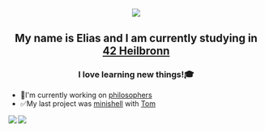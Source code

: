 <h1 align="center"><img src="https://media.giphy.com/media/Nx0rz3jtxtEre/giphy.gif"></h1>
<h2 align="center">My name is Elias and I am currently studying in <a href="https://www.42heilbronn.de/en/" target="_blank" rel="noopener noreferrer">42 Heilbronn</a></h2>
<h3 align="center">I love learning new things!🎓</h3>

- 🔬I'm currently working on [philosophers](https://github.com/eschirni/eschirni/blob/main/en.subject(1).pdf)
- ✅My last project was [minishell](https://github.com/eschirni/minishell) with [Tom](https://github.com/tzeck1)

<img align="left" src="https://github-readme-stats.vercel.app/api/top-langs?username=eschirni&show_icons=true&theme=dark&locale=en&layout=compact"/><img align="center" src="https://github-readme-stats.vercel.app/api?username=eschirni&show_icons=true&theme=dark&locale=en"/>
<!--
**eschirni/eschirni** is a ✨ _special_ ✨ repository because its `README.md` (this file) appears on your GitHub profile.
Here are some ideas to get you started:

- 🔭 I’m currently working on ...
- 🌱 I’m currently learning ...
- 👯 I’m looking to collaborate on ...
- 🤔 I’m looking for help with ...
- 💬 Ask me about ...
- 📫 How to reach me: ...
- 😄 Pronouns: ...
- ⚡ Fun fact: ...
-->
